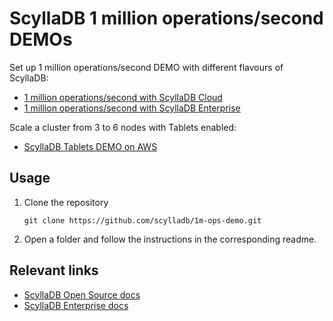 # ScyllaDB 1 million operations/second DEMOs

Set up 1 million operations/second DEMO with different flavours of ScyllaDB:
* [1 million operations/second with ScyllaDB Cloud](/scylladb-cloud)
* [1 million operations/second with ScyllaDB Enterprise](/scylladb-enterprise)

Scale a cluster from 3 to 6 nodes with Tablets enabled:
* [ScyllaDB Tablets DEMO on AWS](/tablets-scaling)

## Usage
1. Clone the repository
    ```
    git clone https://github.com/scylladb/1m-ops-demo.git
    ```
1. Open a folder and follow the instructions in the corresponding readme.

## Relevant links
* [ScyllaDB Open Source docs](https://opensource.docs.scylladb.com/stable/)
* [ScyllaDB Enterprise docs](https://enterprise.docs.scylladb.com)